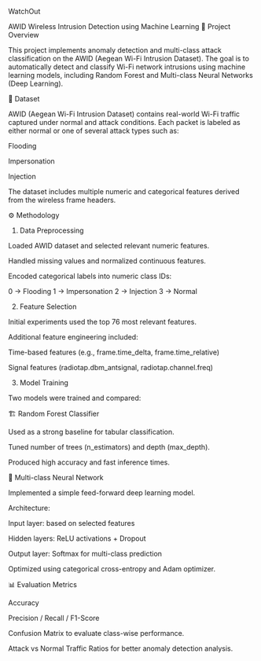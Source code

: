  WatchOut

AWID Wireless Intrusion Detection using Machine Learning
📘 Project Overview

This project implements anomaly detection and multi-class attack classification on the AWID (Aegean Wi-Fi Intrusion Dataset).
The goal is to automatically detect and classify Wi-Fi network intrusions using machine learning models, including Random Forest and Multi-class Neural Networks (Deep Learning).

🧩 Dataset

AWID (Aegean Wi-Fi Intrusion Dataset) contains real-world Wi-Fi traffic captured under normal and attack conditions.
Each packet is labeled as either normal or one of several attack types such as:

Flooding

Impersonation

Injection

The dataset includes multiple numeric and categorical features derived from the wireless frame headers.

⚙️ Methodology
1. Data Preprocessing

Loaded AWID dataset and selected relevant numeric features.

Handled missing values and normalized continuous features.

Encoded categorical labels into numeric class IDs:

0 → Flooding
1 → Impersonation
2 → Injection
3 → Normal

2. Feature Selection

Initial experiments used the top 76 most relevant features.

Additional feature engineering included:

Time-based features (e.g., frame.time_delta, frame.time_relative)

Signal features (radiotap.dbm_antsignal, radiotap.channel.freq)

3. Model Training

Two models were trained and compared:

🏗️ Random Forest Classifier

Used as a strong baseline for tabular classification.

Tuned number of trees (n_estimators) and depth (max_depth).

Produced high accuracy and fast inference times.

🧠 Multi-class Neural Network

Implemented a simple feed-forward deep learning model.

Architecture:

Input layer: based on selected features

Hidden layers: ReLU activations + Dropout

Output layer: Softmax for multi-class prediction

Optimized using categorical cross-entropy and Adam optimizer.

📊 Evaluation Metrics

Accuracy

Precision / Recall / F1-Score

Confusion Matrix to evaluate class-wise performance.

Attack vs Normal Traffic Ratios for better anomaly detection analysis.
